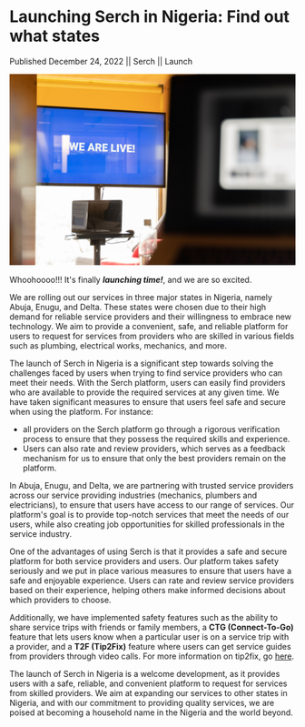 # Launching Serch in Nigeria: Find out what states

Published December 24, 2022 || Serch || Launch

![Launched in Nigeria](../../../../../assets/blog/we-are-live.jpg)

Whoohoooo!!! It's finally ***launching time!***, and we are so excited.

We are rolling out our services in three major states in Nigeria, namely Abuja, Enugu, and Delta. These states were chosen due to their high demand for reliable service providers and their willingness to embrace new technology. We aim to provide a convenient, safe, and reliable platform for users to request for services from providers who are skilled in various fields such as plumbing, electrical works, mechanics, and more.

The launch of Serch in Nigeria is a significant step towards solving the challenges faced by users when trying to find service providers who can meet their needs. With the Serch platform, users can easily find providers who are available to provide the required services at any given time. We have taken significant measures to ensure that users feel safe and secure when using the platform. For instance:

- all providers on the Serch platform go through a rigorous verification process to ensure that they possess the required skills and experience.
- Users can also rate and review providers, which serves as a feedback mechanism for us to ensure that only the best providers remain on the platform.

In Abuja, Enugu, and Delta, we are partnering with trusted service providers across our service providing industries (mechanics, plumbers and electricians), to ensure that users have access to our range of services. Our platform's goal is to provide top-notch services that meet the needs of our users, while also creating job opportunities for skilled professionals in the service industry.

One of the advantages of using Serch is that it provides a safe and secure platform for both service providers and users. Our platform takes safety seriously and we put in place various measures to ensure that users have a safe and enjoyable experience. Users can rate and review service providers based on their experience, helping others make informed decisions about which providers to choose.

Additionally, we have implemented safety features such as the ability to share service trips with friends or family members, a **CTG (Connect-To-Go)** feature that lets users know when a particular user is on a service trip with a provider, and a **T2F (Tip2Fix)** feature where users can get service guides from providers through video calls. For more information on tip2fix, go [here](/company/blogs/blog/tip-2-fix).

The launch of Serch in Nigeria is a welcome development, as it provides users with a safe, reliable, and convenient platform to request for services from skilled providers. We aim at expanding our services to other states in Nigeria, and with our commitment to providing quality services, we are poised at becoming a household name in the Nigeria and the world beyond.
